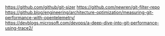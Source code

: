 https://github.com/github/git-sizer
https://github.com/newren/git-filter-repo
https://github.blog/engineering/architecture-optimization/measuring-git-performance-with-opentelemetry/
https://devblogs.microsoft.com/devops/a-deep-dive-into-git-performance-using-trace2/

